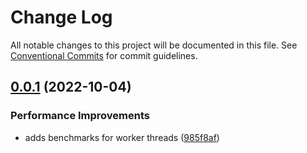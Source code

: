 # Change Log

All notable changes to this project will be documented in this file.
See [Conventional Commits](https://conventionalcommits.org) for commit guidelines.

## [0.0.1](https://github.com/avanzu/node-packages/compare/icy-omega@0.1.5...icy-omega@0.0.1) (2022-10-04)


### Performance Improvements

* adds benchmarks for worker threads ([985f8af](https://github.com/avanzu/node-packages/commit/985f8afb10f26d2b84cea6b973353fc39fff4d29))
